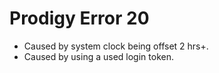# Prodigy Error 20
- Caused by system clock being offset 2 hrs+.
- Caused by using a used login token.
